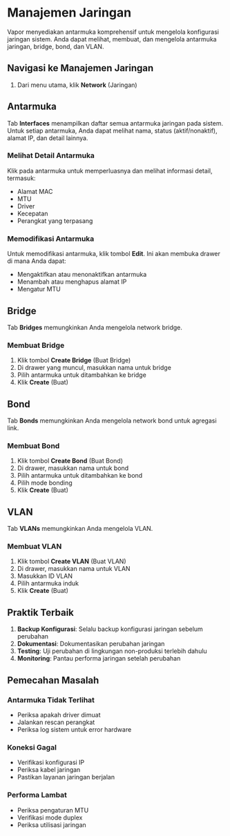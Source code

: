 # Manajemen Jaringan

Vapor menyediakan antarmuka komprehensif untuk mengelola konfigurasi jaringan sistem. Anda dapat melihat, membuat, dan mengelola antarmuka jaringan, bridge, bond, dan VLAN.

## Navigasi ke Manajemen Jaringan

1. Dari menu utama, klik **Network** (Jaringan)

## Antarmuka

Tab **Interfaces** menampilkan daftar semua antarmuka jaringan pada sistem. Untuk setiap antarmuka, Anda dapat melihat nama, status (aktif/nonaktif), alamat IP, dan detail lainnya.

### Melihat Detail Antarmuka

Klik pada antarmuka untuk memperluasnya dan melihat informasi detail, termasuk:
* Alamat MAC
* MTU
* Driver
* Kecepatan
* Perangkat yang terpasang

### Memodifikasi Antarmuka

Untuk memodifikasi antarmuka, klik tombol **Edit**. Ini akan membuka drawer di mana Anda dapat:
* Mengaktifkan atau menonaktifkan antarmuka
* Menambah atau menghapus alamat IP
* Mengatur MTU

## Bridge

Tab **Bridges** memungkinkan Anda mengelola network bridge.

### Membuat Bridge

1. Klik tombol **Create Bridge** (Buat Bridge)
2. Di drawer yang muncul, masukkan nama untuk bridge
3. Pilih antarmuka untuk ditambahkan ke bridge
4. Klik **Create** (Buat)

## Bond

Tab **Bonds** memungkinkan Anda mengelola network bond untuk agregasi link.

### Membuat Bond

1. Klik tombol **Create Bond** (Buat Bond)
2. Di drawer, masukkan nama untuk bond
3. Pilih antarmuka untuk ditambahkan ke bond
4. Pilih mode bonding
5. Klik **Create** (Buat)

## VLAN

Tab **VLANs** memungkinkan Anda mengelola VLAN.

### Membuat VLAN

1. Klik tombol **Create VLAN** (Buat VLAN)
2. Di drawer, masukkan nama untuk VLAN
3. Masukkan ID VLAN
4. Pilih antarmuka induk
5. Klik **Create** (Buat)

## Praktik Terbaik

1. **Backup Konfigurasi**: Selalu backup konfigurasi jaringan sebelum perubahan
2. **Dokumentasi**: Dokumentasikan perubahan jaringan
3. **Testing**: Uji perubahan di lingkungan non-produksi terlebih dahulu
4. **Monitoring**: Pantau performa jaringan setelah perubahan

## Pemecahan Masalah

### Antarmuka Tidak Terlihat
* Periksa apakah driver dimuat
* Jalankan rescan perangkat
* Periksa log sistem untuk error hardware

### Koneksi Gagal
* Verifikasi konfigurasi IP
* Periksa kabel jaringan
* Pastikan layanan jaringan berjalan

### Performa Lambat
* Periksa pengaturan MTU
* Verifikasi mode duplex
* Periksa utilisasi jaringan
